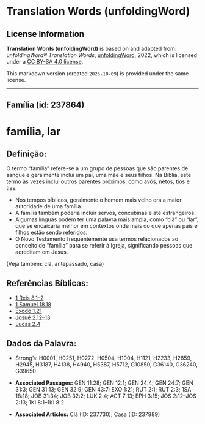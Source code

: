 # Translation Words (unfoldingWord)

## License Information

**Translation Words (unfoldingWord)** is based on and adapted from: _unfoldingWord® Translation Words_, [unfoldingWord](https://unfoldingword.org/utw), 2022, which is licensed under a [CC BY-SA 4.0 license](https://creativecommons.org/licenses/by-sa/4.0/legalcode.en).

This markdown version (created `2025-10-09`) is provided under the same license.



--------------------------------

## Família (id: 237864)

família, lar
============

Definição:
----------

O termo “família” refere\-se a um grupo de pessoas que são parentes de sangue e geralmente inclui um pai, uma mãe e seus filhos. Na Bíblia, este termo às vezes inclui outros parentes próximos, como avós, netos, tios e tias.

* Nos tempos bíblicos, geralmente o homem mais velho era a maior autoridade de uma família.
* A família também poderia incluir servos, concubinas e até estrangeiros.
* Algumas línguas podem ter uma palavra mais ampla, como “clã” ou “lar”, que se encaixaria melhor em contextos onde mais do que apenas pais e filhos estão sendo referidos.
* O Novo Testamento frequentemente usa termos relacionados ao conceito de “família” para se referir à Igreja, significando pessoas que acreditam em Jesus.

(Veja também: clã, antepassado, casa)

Referências Bíblicas:
---------------------

* [1 Reis 8\.1–2](https://ref.ly/1Kgs8:1-1Kgs8:2)
* [1 Samuel 18\.18](https://ref.ly/1Sam18:18)
* [Êxodo 1\.21](https://ref.ly/Exod1:21)
* [Josué 2\.12–13](https://ref.ly/Josh2:12-Josh2:13)
* [Lucas 2\.4](https://ref.ly/Luke2:4)

Dados da Palavra:
-----------------

* Strong’s: H0001, H0251, H0272, H0504, H1004, H1121, H2233, H2859, H2945, H3187, H4138, H4940, H5387, H5712, G10850, G36140, G36240, G39650

* **Associated Passages:** GEN 11:28; GEN 12:1; GEN 24:4; GEN 24:7; GEN 31:3; GEN 31:13; GEN 32:9; GEN 43:7; EXO 1:21; RUT 2:1; RUT 2:3; 1SA 18:18; JOB 31:34; JOB 32:2; LUK 2:4; ACT 7:13; EPH 3:15; JOS 2:12–JOS 2:13; 1KI 8:1–1KI 8:2
* **Associated Articles:** Clã (ID: 237730); Casa (ID: 237989)

